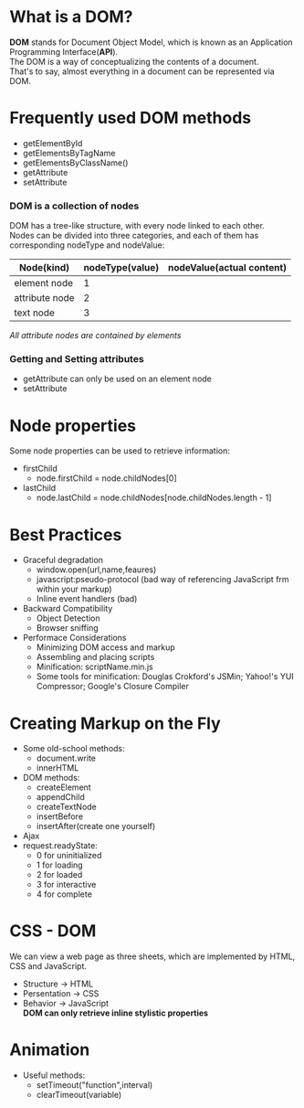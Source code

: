 # What is a DOM?
**DOM** stands for Document Object Model, which is known as an Application Programming Interface(**API**). <br />
The DOM is a way of conceptualizing the contents of a document. <br />
That's to say, almost everything in a document can be represented via DOM. <br />

# Frequently used DOM methods
* getElementById
* getElementsByTagName
* getElementsByClassName()
* getAttribute
* setAttribute

### DOM is a collection of nodes
DOM has a tree-like structure, with every node linked to each other. <br />
Nodes can be divided into three categories, and each of them has corresponding nodeType and nodeValue:

  Node(kind)  | nodeType(value) | nodeValue(actual content)
--------------|-----------------|--------------------------
 element node |        1        |
attribute node|        2        |
  text node   |        3        |  

*All attribute nodes are contained by elements*

### Getting and Setting attributes
* getAttribute can only be used on an element node
* setAttribute

# Node properties
Some node properties can be used to retrieve information:<br />
* firstChild
  * node.firstChild = node.childNodes[0]
* lastChild
  * node.lastChild = node.childNodes[node.childNodes.length - 1]

# Best Practices
* Graceful degradation
  * window.open(url,name,feaures)
  * javascript:pseudo-protocol (bad way of referencing JavaScript frm within your markup)
  * Inline event handlers (bad)
* Backward Compatibility
  * Object Detection
  * Browser sniffing
* Performace Considerations
  * Minimizing DOM access and markup
  * Assembling and placing scripts
  * Minification: scriptName.min.js
  * Some tools for minification: Douglas Crokford's JSMin; Yahoo!'s YUI Compressor; Google's Closure Compiler

# Creating Markup on the Fly
* Some old-school methods:
  * document.write
  * innerHTML
* DOM methods:
  * createElement
  * appendChild
  * createTextNode
  * insertBefore
  * insertAfter(create one yourself)
* Ajax
* request.readyState:
  * 0 for uninitialized
  * 1 for loading
  * 2 for loaded
  * 3 for interactive
  * 4 for complete

# CSS - DOM
We can view a web page as three sheets, which are implemented by HTML, CSS and JavaScript.
* Structure -> HTML
* Persentation -> CSS
* Behavior -> JavaScript <br />
**DOM can only retrieve inline stylistic properties**

# Animation
* Useful methods:
  * setTimeout("function",interval)
  * clearTimeout(variable)
